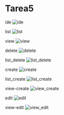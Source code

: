 # Tarea5

ide
![ide](https://user-images.githubusercontent.com/73042511/145342545-d3ba5576-55a1-48eb-8ecd-e272e459a61a.PNG)

list
![list](https://user-images.githubusercontent.com/73042511/145342553-32f8ca00-2d6b-4801-b4b6-7aa97d845b3a.PNG)

view
![view](https://user-images.githubusercontent.com/73042511/145342629-fe6c2af5-4344-4778-aecf-8557e3f7414f.PNG)

delete
![delete](https://user-images.githubusercontent.com/73042511/145342560-f1a1fe22-7ff7-496d-99de-2e4f67646329.PNG)

list_delete
![list_delete](https://user-images.githubusercontent.com/73042511/145342565-acb5497d-379e-40c7-9b20-40c9488ab583.PNG)

create
![create](https://user-images.githubusercontent.com/73042511/145342603-651d6c55-1a31-461b-a477-7a68aa963d04.PNG)

list_create
![list_create](https://user-images.githubusercontent.com/73042511/145342606-ede76df9-54c1-4b60-b420-5484306b1d5a.PNG)

view-create
![view_create](https://user-images.githubusercontent.com/73042511/145342611-9cbf1d09-f86c-4c47-ab72-7720e0342c7b.PNG)

edit
![edit](https://user-images.githubusercontent.com/73042511/145342678-92649ab4-7832-456c-a9c6-8ea1b7c16bbe.PNG)

view-edit
![view_edit](https://user-images.githubusercontent.com/73042511/145342687-ffeeaf03-d290-48a3-8966-cc95c38a65c2.PNG)
